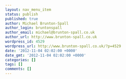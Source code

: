 ```yaml
---
layout: nav_menu_item
status: publish
published: true
author: Michael Brunton-Spall
author_login: bruntonspall
author_email: michael@brunton-spall.co.uk
author_url: http://www.brunton-spall.co.uk
wordpress_id: 4529
wordpress_url: http://www.brunton-spall.co.uk/?p=4529
date: '2012-11-04 02:02:00 +0000'
date_gmt: '2012-11-04 02:02:00 +0000'
categories: []
tags: []
comments: []
---
```


